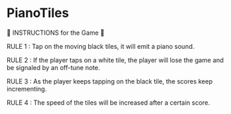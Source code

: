 # PianoTiles
🎹 INSTRUCTIONS for the Game 🎹

RULE 1 : Tap on the moving black tiles, it will emit a piano sound.

RULE 2 : If the player taps on a white tile, the player will lose the game and be signaled by an off-tune note.

RULE 3 : As the player keeps tapping on the black tile, the scores keep incrementing.

RULE 4 : The speed of the tiles will be increased after a certain score.

